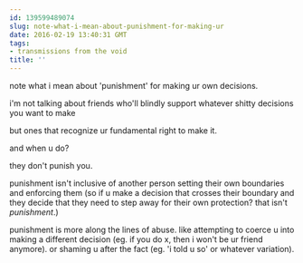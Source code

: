 ```yaml
---
id: 139599489074
slug: note-what-i-mean-about-punishment-for-making-ur
date: 2016-02-19 13:40:31 GMT
tags:
- transmissions from the void
title: ''
---
```


note what i mean about 'punishment' for making ur own decisions.

i'm not talking about friends who'll blindly support whatever shitty decisions you want to make

but ones that recognize ur fundamental right to make it.

and when u do?

they don't punish you.

punishment isn't inclusive of another person setting their own boundaries and enforcing them (so if u make a decision that crosses their boundary and they decide that they need to step away for their own protection? that isn't *punishment*.) 

punishment is more along the lines of abuse. like attempting to coerce u into making a different decision (eg. if you do x, then i won't be ur friend anymore). or shaming u after the fact (eg. 'i told u so' or whatever variation).